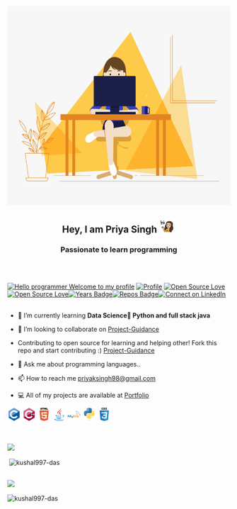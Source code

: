 <!--
**priya510/priya510** is a ✨ _special_ ✨ repository because its `README.md` (this file) appears on your GitHub profile.-->
<img align="center" alt="GIF"  width="900px" height='450px' src="https://github.com/Kushal997-das/Kushal997-das/blob/master/Profile%20generator/68747470733a2f2f6d69726f2e6d656469756d2e636f6d2f6d61782f313630302f302a4b32574c4d5445784c79696461374f522e676966.gif" />

<h2 align="center"> Hey, I am Priya Singh <img src="https://github.com/Kushal997-das/Kushal997-das/blob/master/Profile%20generator/hi.gif" width="37px" height='33px'></h1>
<h3 align="center">Passionate to learn programming </h3> <br><br>

[![Hello programmer Welcome to my profile](https://img.shields.io/badge/Hello,Programmer!-Welcome<3-brightgreen.svg?style=flat&logo=github)](https://github.com/priya510) [![Profile](https://Visitor-badge.glitch.me/badge?page_id=priya510.profileviews-badge)](https://github.com/priya510) [![Open Source Love](https://img.shields.io/github/followers/priya510?style=social)](https://github.com/priya510?tab=followers)[![Open Source Love](https://badges.frapsoft.com/os/v2/open-source.svg?v=103)](https://github.com/priya510)[![Years Badge](https://badges.pufler.dev/years/priya510)](https://badges.pufler.dev/years/priya510)[![Repos Badge](https://badges.pufler.dev/repos/priya510)](https://badges.pufler.dev/repos/priya510)[![Connect on LinkedIn](https://img.shields.io/badge/--linkedin?label=LinkedIn&logo=LinkedIn&style=social)](https://www.linkedin.com/in/priya-singh-55b702184/)
<br><br>


- 🌱 I’m currently learning **Data Science🤩 Python and full stack java**

- 👯 I’m looking to collaborate on [Project-Guidance](https://github.com/Kushal997-das/Project-Guidance)

- Contributing to open source for learning and helping other! Fork this repo and start contributing :) [Project-Guidance](https://github.com/Kushal997-das/Project-Guidance.git)

- 💬 Ask me about programming languages..

- 📫 How to reach me priyaksingh98@gmail.com

- 💻 All of my projects are available at [Portfolio](https://github.com/priya510/)

<p align="left"><img src="https://github.com/Kushal997-das/Kushal997-das/blob/master/Profile%20generator/c-original.svg" alt="c" width="30" height="30"/> <img src="https://github.com/Kushal997-das/Kushal997-das/blob/master/Profile%20generator/cplusplus-original.svg" alt="cplusplus" width="30" height="30"/> <img src="https://github.com/Kushal997-das/Kushal997-das/blob/master/Profile%20generator/html5-original-wordmark.svg" alt="html5" width="30" height="30"/> <img src="https://github.com/Kushal997-das/Kushal997-das/blob/master/Profile%20generator/java-original.svg" alt="java" width="30" height="30"/>
<img src="https://github.com/Kushal997-das/Kushal997-das/blob/master/Profile%20generator/mysql-original-wordmark.svg" alt="mysql" width="30" height="30"/> <img src="https://github.com/Kushal997-das/Kushal997-das/blob/master/Profile%20generator/python-original.svg" alt="python" width="30" height="30"/>  
<img src="https://github.com/Kushal997-das/Kushal997-das/blob/master/Profile%20generator/css3-original-wordmark.svg" alt="css3" width="30" height="30"/>
 </p> <!-- https://github.com/Kushal997-das/ (follow me) -->
<br>

<br>
<img height="27" src="https://img.shields.io/badge/GitHub - Stats-orange.svg?&style=for-the-badge&logo=KushalDas&logoColor=blue" /><p>&nbsp;<img align="center" src="https://github-readme-stats.vercel.app/api?username=priya510&show_icons=true&theme=tokyonight" alt="kushal997-das" /></p>
<br><img height="27" src="https://img.shields.io/badge/Most used - languages-pink.svg?&style=for-the-badge&logo=KushalDas&logoColor=blue" />
<p><img align="left" src="https://github-readme-stats.vercel.app/api/top-langs/?username=priya510&layout=compact&hide=html&theme=highcontrast" alt="kushal997-das" /></p>
<br>
<br>
